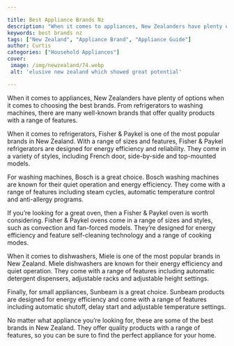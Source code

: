 ```yaml
---

title: Best Appliance Brands Nz
description: "When it comes to appliances, New Zealanders have plenty of options when it comes to choosing the best brands. From refrigerators t...keep reading to learn"
keywords: best brands nz
tags: ["New Zealand", "Appliance Brand", "Appliance Guide"]
author: Curtis
categories: ["Household Appliances"]
cover: 
 image: /img/newzealand/74.webp
 alt: 'elusive new zealand which showed great potential'

---
```


When it comes to appliances, New Zealanders have plenty of options when it comes to choosing the best brands. From refrigerators to washing machines, there are many well-known brands that offer quality products with a range of features.

When it comes to refrigerators, Fisher & Paykel is one of the most popular brands in New Zealand. With a range of sizes and features, Fisher & Paykel refrigerators are designed for energy efficiency and reliability. They come in a variety of styles, including French door, side-by-side and top-mounted models.

For washing machines, Bosch is a great choice. Bosch washing machines are known for their quiet operation and energy efficiency. They come with a range of features including steam cycles, automatic temperature control and anti-allergy programs.

If you’re looking for a great oven, then a Fisher & Paykel oven is worth considering. Fisher & Paykel ovens come in a range of sizes and styles, such as convection and fan-forced models. They’re designed for energy efficiency and feature self-cleaning technology and a range of cooking modes.

When it comes to dishwashers, Miele is one of the most popular brands in New Zealand. Miele dishwashers are known for their energy efficiency and quiet operation. They come with a range of features including automatic detergent dispensers, adjustable racks and adjustable height settings.

Finally, for small appliances, Sunbeam is a great choice. Sunbeam products are designed for energy efficiency and come with a range of features including automatic shutoff, delay start and adjustable temperature settings.

No matter what appliance you’re looking for, these are some of the best brands in New Zealand. They offer quality products with a range of features, so you can be sure to find the perfect appliance for your home.
